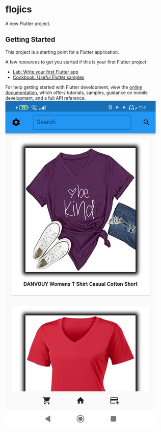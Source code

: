 # flojics

A new Flutter project.

## Getting Started

This project is a starting point for a Flutter application.

A few resources to get you started if this is your first Flutter project:

- [Lab: Write your first Flutter app](https://docs.flutter.dev/get-started/codelab)
- [Cookbook: Useful Flutter samples](https://docs.flutter.dev/cookbook)

For help getting started with Flutter development, view the
[online documentation](https://docs.flutter.dev/), which offers tutorials,
samples, guidance on mobile development, and a full API reference.
[![Watch the video](https://github.com/AndroGamal/flojics/blob/main/video/Screenshot_%D9%A2%D9%A0%D9%A2%D9%A3-%D9%A0%D9%A1-%D9%A1%D9%A8-%D9%A1%D9%A4-%D9%A1%D9%A5-%D9%A3%D9%A8-%D9%A4%D9%A4%D9%A2_com.example.flojics.jpg)](https://github.com/AndroGamal/flojics/blob/main/video/Untitled.mp4)
